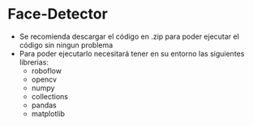 # Face-Detector
- Se recomienda descargar el código en .zip para poder ejecutar el código sin ningun problema
- Para poder ejecutarlo necesitará tener en su entorno las siguientes librerias:
    - roboflow 
    - opencv
    - numpy
    - collections
    - pandas
    - matplotlib
